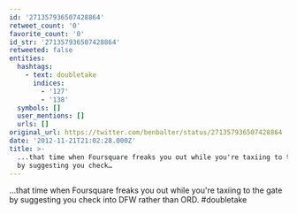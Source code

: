 ```yaml
---
id: '271357936507428864'
retweet_count: '0'
favorite_count: '0'
id_str: '271357936507428864'
retweeted: false
entities:
  hashtags:
    - text: doubletake
      indices:
        - '127'
        - '138'
  symbols: []
  user_mentions: []
  urls: []
original_url: https://twitter.com/benbalter/status/271357936507428864
date: '2012-11-21T21:02:28.000Z'
title: >-
  ...that time when Foursquare freaks you out while you're taxiing to the gate
  by suggesting you check…
---
```


...that time when Foursquare freaks you out while you're taxiing to the gate by suggesting you check into DFW rather than ORD. #doubletake